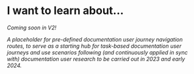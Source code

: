 # I want to learn about...

_Coming soon in V2!_

_A placeholder for pre-defined documentation user journey navigation routes, to serve as a starting hub for task-based documentation user journeys and use scenarios following (and continuously applied in sync with) documentation user research to be carried out in 2023 and early 2024._
